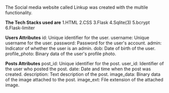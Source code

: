 The Social media website called Linkup was created with the multile functionality.

**The Tech Stacks used are**
1.HTML
2.CSS
3.Flask
4.Sqlite(3)
5.bcrypt
6.Flask-limiter





**Users Attributes**
id: Unique identifier for the user.
username: Unique username for the user.
password: Password for the user's account.
admin: Indicator of whether the user is an admin.
dob: Date of birth of the user.
profile_photo: Binary data of the user's profile photo.

**Posts Attributes**
post_id: Unique identifier for the post.
user_id: Identifier of the user who posted the post.
date: Date and time when the post was created.
description: Text description of the post.
image_data: Binary data of the image attached to the post.
image_ext: File extension of the attached image.
